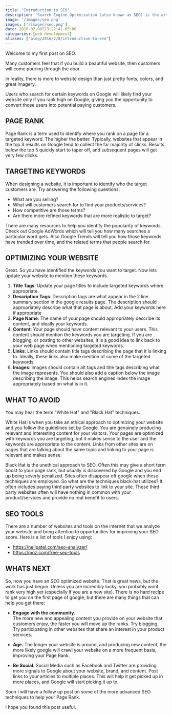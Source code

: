 ```yaml
---
title: "Introduction to SEO"
description: 'Search Engine Optimization (also known as SEO) is the art form of optimizing your website for targeted keywords so that you rank as high as possible on search engines such as Google.'
image: '/images/seo.png'
images: ['/images/seo.png']
date: 2016-02-08T13:22:41-05:00
categories: [web development]
aliases: ["blog/2016/2/8/introduction-to-seo"]
---
```


Welcome to my first post on SEO.  

Many customers feel that if you build a beautiful website, then customers will come pouring through the door.

In reality, there is more to website design than just pretty fonts, colors, and great imagery.

Users who search for certain keywords on Google will likely find your website only if you rank high on Google, giving you the opportunity to convert those users into potential paying customers.

 
PAGE RANK
---------

Page Rank is a term used to identify where you rank on a page for a targeted keyword.  The higher the better.  Typically, websites that appear in the top 3 results on Google tend to collect the far majority of clicks.  Results below the top 5 quickly start to taper off, and subsequent pages will get very few clicks.

 

TARGETING KEYWORDS
------------------

When designing a website, it is important to identify who the target customers are.  Try answering the following questions:

* What are you selling?
* What will customers search for to find your products/services?
* How competitive are those terms?  
* Are there more refined keywords that are more realistic to target?

There are many resources to help you identify the popularity of keywords.  Check out Google AdWords which will tell you how many searches a particular word gets.  Also Google Trends will tell you how those keywords have trended over time, and the related terms that people search for.

 

OPTIMIZING YOUR WEBSITE
-----------------------

Great.  So you have identified the keywords you want to target.  Now lets update your website to mention these keywords.

1. **Title Tags**:  Update your page titles to include targeted keywords where appropriate.
2. **Description Tags**:  Description tags are what appear in the 2 line summary section in the google results page.  The description should appropriately describe what that page is about.  Add your keywords here if appropriate
3. **Page Name**: The name of your page should appropriately describe its content, and ideally your keywords.
4. **Content**: Your page should have content relevant to your users.  This content should mention the keywords you are targeting.  If you are blogging, or posting to other websites, it is a good idea to link back to your web page when mentioning targeted keywords.
5. **Links**: Links should contain title tags describing the page that it is linking to.  Ideally, these links also make mention of some of the targeted keywords.
6. **Images**: Images should contain alt tags and title tags describing what the image represents.  You should also add a caption below the image describing the image.  This helps search engines index the image appropriately based on what is in it.
 

WHAT TO AVOID
-------------

You may hear the term "White Hat" and "Black Hat" techniques.  

White Hat is when you take an ethical approach to optimizing your website and you follow the guidelines set by Google.  You are genuinely producing relevant and interesting content for your visitors.  Your pages are optimized with keywords you are targeting, but it makes sense to the user and the keywords are appropriate to the content.  Links from other sites are on pages that are talking about the same topic and linking to your page is relevant and makes sense.

Black Hat is the unethical approach to SEO.  Often this may give a short term boost to your page rank, but usually is discovered by Google and you end up being severly penalized.  Sites often disappear off google when these techniques are employed.  So what are the techniques black-hat utilizes?  It often includes paying third party websites to link to your site.  These third party websites often will have nothing in common with your product/services and provide no real benefit to users.

SEO TOOLS
---------

There are a number of websites and tools on the internet that we analyze your website and bring attention to opportunities for improving your SEO score.  Here is a list of tools I enjoy using:

* https://neilpatel.com/seo-analyzer/
* https://moz.com/free-seo-tools


WHATS NEXT
----------

So, now you have an SEO optimized website.  That is great news, but the work has just begun.  Unless you are incredibly lucky, you probably wont rank very high yet (especially if you are a new site).  There is no hard recipe to get you on the first page of google, but there are many things that can help you get there:

* **Engage with the community.**  
The more new and appealing content you provide on your website that customers enjoy, the faster you will move up the ranks.  Try blogging.  Try participating in other websites that share an interest in your product services.

* **Age.** 
The longer your website is around, and producing new content, the more likely google will crawl your website on a more frequent basis, improving your Page Rank.

* **Be Social.** 
Social Media such as Facebook and Twitter are providing more signals to Google about your website, brand, and content.  Post links to your articles to multiple places. This will help it get picked up in more places, and Google will start picking it up to.
 

Soon I will have a follow up post on some of the more advanced SEO techniques to help your Page Rank.  

I hope you found this post useful.
